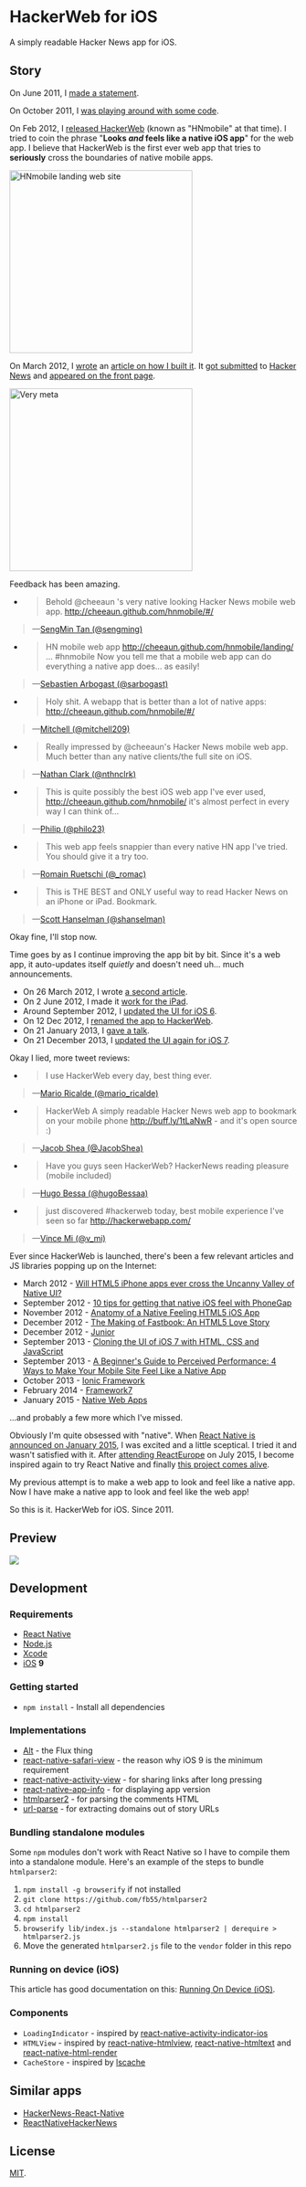 HackerWeb for iOS
===

A simply readable Hacker News app for iOS.

Story
---

On June 2011, I [made a statement](https://twitter.com/cheeaun/status/82464262156587008).

On October 2011, I [was playing around with some code](https://twitter.com/cheeaun/status/125548998118490112).

On Feb 2012, I [released HackerWeb](https://twitter.com/cheeaun/status/170127822818516993) (known as "HNmobile" at that time). I tried to coin the phrase "**Looks *and* feels like a native iOS app**" for the web app. I believe that HackerWeb is the first ever web app that tries to **seriously** cross the boundaries of native mobile apps.

<img alt="HNmobile landing web site" src="media/hnmobile-site-screenshot.png" width="320">

On March 2012, I [wrote](https://twitter.com/cheeaun/status/176294093259948033) an [article on how I built it](http://cheeaun.com/blog/2012/03/how-i-built-hacker-news-mobile-web-app). It [got submitted](https://twitter.com/cheeaun/status/176301483866865664) to [Hacker News](https://news.ycombinator.com/item?id=3662709) and [appeared on the front page](https://twitter.com/cheeaun/status/176308046493003776).

<img alt="Very meta" src="media/hnmobile-frontpage-screenshot.png" width="320">

Feedback has been amazing.

- > Behold @cheeaun 's very native looking Hacker News mobile web app. http://cheeaun.github.com/hnmobile/#/
>
> —[SengMin Tan (@sengming)](https://twitter.com/sengming/status/170390232670281728)

- > HN mobile web app http://cheeaun.github.com/hnmobile/landing/ … #hnmobile Now you tell me that a mobile web app can do everything a native app does... as easily!
>
> —[Sebastien Arbogast (@sarbogast)](https://twitter.com/sarbogast/status/176321258277978112)

- > Holy shit. A webapp that is better than a lot of native apps: http://cheeaun.github.com/hnmobile/#/
>
> —[Mitchell (@mitchell209)](https://twitter.com/mitchell209/status/176547385655296000)

- > Really impressed by @cheeaun's Hacker News mobile web app. Much better than any native clients/the full site on iOS.
>
> —[Nathan Clark (@nthnclrk)](https://twitter.com/nthnclrk/status/176991572578148355)

- > This is quite possibly the best iOS web app I've ever used, http://cheeaun.github.com/hnmobile/  it's almost perfect in every way I can think of…
>
> —[Philip (@philo23)](https://twitter.com/philo23/status/178031308042280960)

- > This web app feels snappier than every native HN app I've tried. You should give it a try too.
>
> —[Romain Ruetschi (@_romac)](https://twitter.com/_romac/status/181643344416481280)

- > This is THE BEST and ONLY useful way to read Hacker News on an iPhone or iPad. Bookmark.
>
> —[Scott Hanselman (@shanselman)](https://twitter.com/shanselman/status/234657758736158723)

Okay fine, I'll stop now.

Time goes by as I continue improving the app bit by bit. Since it's a web app, it auto-updates itself *quietly* and doesn't need uh... much announcements.

- On 26 March 2012, I wrote [a second article](https://cheeaun.com/blog/2012/03/how-i-built-hacker-news-mobile-web-app_26).
- On 2 June 2012, I made it [work for the iPad](https://twitter.com/cheeaun/status/208902768830853120).
- Around September 2012, I [updated the UI for iOS 6](https://twitter.com/cheeaun/status/249455647458988032).
- On 12 Dec 2012, I [renamed the app to HackerWeb](https://twitter.com/cheeaun/status/278876187634327553).
- On 21 January 2013, I [gave a talk](https://github.com/cheeaun/talks/tree/master/things-learnt-hackerweb).
- On 21 December 2013, I [updated the UI again for iOS 7](https://twitter.com/cheeaun/status/414423892707401728).

Okay I lied, more tweet reviews:

- > I use HackerWeb every day, best thing ever.
>
> —[Mario Ricalde (@mario_ricalde)](https://twitter.com/mario_ricalde/status/456159545769742336)

- > HackerWeb A simply readable Hacker News web app to bookmark on your mobile phone http://buff.ly/1tLaNwR  - and it's open source :)
>
> —[Jacob Shea (@JacobShea)](https://twitter.com/JacobShea/status/459769437328244736)

- > Have you guys seen HackerWeb? HackerNews reading pleasure (mobile included)
>
> —[Hugo Bessa (@hugoBessaa)](https://twitter.com/hugoBessaa/status/463476381603889153)

- > just discovered #hackerweb today, best mobile experience I've seen so far http://hackerwebapp.com/
>
> —[Vince Mi (@v_mi)](https://twitter.com/v_mi/status/488034079544049665)

Ever since HackerWeb is launched, there's been a few relevant articles and JS libraries popping up on the Internet:

- March 2012 - [Will HTML5 iPhone apps ever cross the Uncanny Valley of Native UI?](http://www.quora.com/Will-HTML5-iPhone-apps-ever-cross-the-Uncanny-Valley-of-Native-UI)
- September 2012 - [10 tips for getting that native iOS feel with PhoneGap](http://www.mikedellanoce.com/2012/09/10-tips-for-getting-that-native-ios.html)
- November 2012 - [Anatomy of a Native Feeling HTML5 iOS App](http://justinvincent.com/page/2043/anatomy-of-a-native-feeling-html5-ios-app)
- December 2012 - [The Making of Fastbook: An HTML5 Love Story](https://www.sencha.com/blog/the-making-of-fastbook-an-html5-love-story/)
- December 2012 - [Junior](http://justspamjustin.github.io/junior/)
- September 2013 - [Cloning the UI of iOS 7 with HTML, CSS and JavaScript](http://come.ninja/2013/cloning-the-ui-of-ios-7-with-html-css-and-javascript/)
- September 2013 - [A Beginner's Guide to Perceived Performance: 4 Ways to Make Your Mobile Site Feel Like a Native App](http://www.mobify.com/blog/beginners-guide-to-perceived-performance/)
- October 2013 - [Ionic Framework](http://ionicframework.com/)
- February 2014 - [Framework7](http://www.idangero.us/framework7/)
- January 2015 - [Native Web Apps](https://blog.andyet.com/2015/01/22/native-web-apps)

...and probably a few more which I've missed.

Obviously I'm quite obsessed with "native". When [React Native is announced on January 2015](https://www.youtube.com/watch?v=KVZ-P-ZI6W4), I was excited and a little sceptical. I tried it and wasn't satisfied with it. After [attending ReactEurope](https://twitter.com/cheeaun/status/596304731166744576) on July 2015, I become inspired again to try React Native and finally [this project comes alive](https://twitter.com/cheeaun/status/621679246944043008).

My previous attempt is to make a web app to look and feel like a native app. Now I have make a native app to look and feel like the web app!

So this is it. HackerWeb for iOS. Since 2011.

Preview
---

![](media/hackerweb-preview.gif)

Development
---

### Requirements

- [React Native](https://facebook.github.io/react-native/)
- [Node.js](https://nodejs.org/)
- [Xcode](https://developer.apple.com/xcode/)
- [iOS](https://www.apple.com/ios/) **9**

### Getting started

- `npm install` - Install all dependencies

### Implementations

- [Alt](http://alt.js.org/) - the Flux thing
- [react-native-safari-view](https://github.com/naoufal/react-native-safari-view) - the reason why iOS 9 is the minimum requirement
- [react-native-activity-view](https://github.com/naoufal/react-native-activity-view) - for sharing links after long pressing
- [react-native-app-info](https://github.com/Iragne/react-native-app-info) - for displaying app version
- [htmlparser2](https://github.com/fb55/htmlparser2) - for parsing the comments HTML
- [url-parse](https://github.com/unshiftio/url-parse) - for extracting domains out of story URLs

### Bundling standalone modules

Some `npm` modules don't work with React Native so I have to compile them into a standalone module. Here's an example of the steps to bundle `htmlparser2`:

1. `npm install -g browserify` if not installed
2. `git clone https://github.com/fb55/htmlparser2`
3. `cd htmlparser2`
4. `npm install`
5. `browserify lib/index.js --standalone htmlparser2 | derequire > htmlparser2.js`
6. Move the generated `htmlparser2.js` file to the `vendor` folder in this repo

### Running on device (iOS)

This article has good documentation on this: [Running On Device (iOS)](https://facebook.github.io/react-native/docs/running-on-device-ios.html).

### Components

- `LoadingIndicator` - inspired by [react-native-activity-indicator-ios](https://github.com/pwmckenna/react-native-activity-indicator-ios)
- `HTMLView` - inspired by [react-native-htmlview](https://github.com/jsdf/react-native-htmlview), [react-native-htmltext](https://github.com/siuying/react-native-htmltext) and [react-native-html-render](https://github.com/soliury/react-native-html-render)
- `CacheStore` - inspired by [lscache](https://github.com/pamelafox/lscache)

Similar apps
---

- [HackerNews-React-Native](https://github.com/iSimar/HackerNews-React-Native)
- [ReactNativeHackerNews](https://github.com/jsdf/ReactNativeHackerNews)

License
---

[MIT](http://cheeaun.mit-license.org/).
